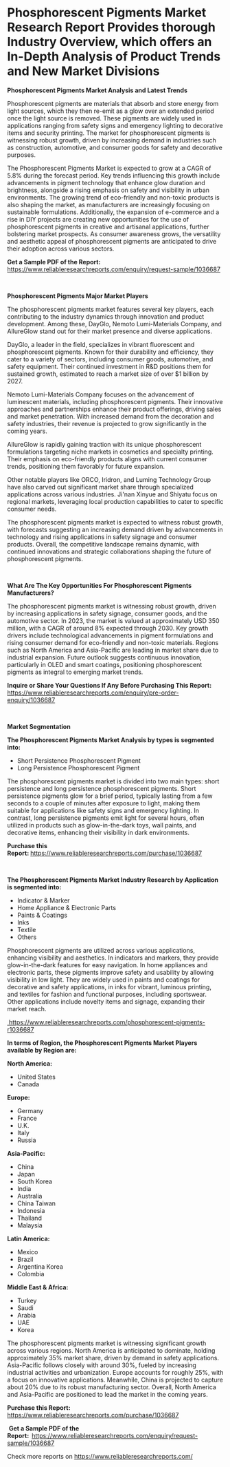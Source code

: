 <p><h1>Phosphorescent Pigments Market Research Report Provides thorough Industry Overview, which offers an In-Depth Analysis of Product Trends and New Market Divisions</h1></p><p><strong>Phosphorescent Pigments Market Analysis and Latest Trends</strong></p>
<p><p>Phosphorescent pigments are materials that absorb and store energy from light sources, which they then re-emit as a glow over an extended period once the light source is removed. These pigments are widely used in applications ranging from safety signs and emergency lighting to decorative items and security printing. The market for phosphorescent pigments is witnessing robust growth, driven by increasing demand in industries such as construction, automotive, and consumer goods for safety and decorative purposes.</p><p>The Phosphorescent Pigments Market is expected to grow at a CAGR of 5.8% during the forecast period. Key trends influencing this growth include advancements in pigment technology that enhance glow duration and brightness, alongside a rising emphasis on safety and visibility in urban environments. The growing trend of eco-friendly and non-toxic products is also shaping the market, as manufacturers are increasingly focusing on sustainable formulations. Additionally, the expansion of e-commerce and a rise in DIY projects are creating new opportunities for the use of phosphorescent pigments in creative and artisanal applications, further bolstering market prospects. As consumer awareness grows, the versatility and aesthetic appeal of phosphorescent pigments are anticipated to drive their adoption across various sectors.</p></p>
<p><strong>Get a Sample PDF of the Report:&nbsp;</strong> <a href="https://www.reliableresearchreports.com/enquiry/request-sample/1036687?utm_campaign=3364&utm_medium=2&utm_source=Github&utm_content=ia&utm_term=01042025&utm_id=phosphorescent-pigments">https://www.reliableresearchreports.com/enquiry/request-sample/1036687</a></p>
<p>&nbsp;</p>
<p><strong>Phosphorescent Pigments Major Market Players</strong></p>
<p><p>The phosphorescent pigments market features several key players, each contributing to the industry dynamics through innovation and product development. Among these, DayGlo, Nemoto Lumi-Materials Company, and AllureGlow stand out for their market presence and diverse applications.</p><p>DayGlo, a leader in the field, specializes in vibrant fluorescent and phosphorescent pigments. Known for their durability and efficiency, they cater to a variety of sectors, including consumer goods, automotive, and safety equipment. Their continued investment in R&D positions them for sustained growth, estimated to reach a market size of over $1 billion by 2027.</p><p>Nemoto Lumi-Materials Company focuses on the advancement of luminescent materials, including phosphorescent pigments. Their innovative approaches and partnerships enhance their product offerings, driving sales and market penetration. With increased demand from the decoration and safety industries, their revenue is projected to grow significantly in the coming years.</p><p>AllureGlow is rapidly gaining traction with its unique phosphorescent formulations targeting niche markets in cosmetics and specialty printing. Their emphasis on eco-friendly products aligns with current consumer trends, positioning them favorably for future expansion.</p><p>Other notable players like ORCO, Iridron, and Luming Technology Group have also carved out significant market share through specialized applications across various industries. Ji'nan Xinyue and Shiyatu focus on regional markets, leveraging local production capabilities to cater to specific consumer needs.</p><p>The phosphorescent pigments market is expected to witness robust growth, with forecasts suggesting an increasing demand driven by advancements in technology and rising applications in safety signage and consumer products. Overall, the competitive landscape remains dynamic, with continued innovations and strategic collaborations shaping the future of phosphorescent pigments.</p></p>
<p>&nbsp;</p>
<p><strong>What Are The Key Opportunities For Phosphorescent Pigments Manufacturers?</strong></p>
<p><p>The phosphorescent pigments market is witnessing robust growth, driven by increasing applications in safety signage, consumer goods, and the automotive sector. In 2023, the market is valued at approximately USD 350 million, with a CAGR of around 8% expected through 2030. Key growth drivers include technological advancements in pigment formulations and rising consumer demand for eco-friendly and non-toxic materials. Regions such as North America and Asia-Pacific are leading in market share due to industrial expansion. Future outlook suggests continuous innovation, particularly in OLED and smart coatings, positioning phosphorescent pigments as integral to emerging market trends.</p></p>
<p><strong>Inquire or Share Your Questions If Any Before Purchasing This Report:</strong> <a href="https://www.reliableresearchreports.com/enquiry/pre-order-enquiry/1036687?utm_campaign=3364&utm_medium=2&utm_source=Github&utm_content=ia&utm_term=01042025&utm_id=phosphorescent-pigments">https://www.reliableresearchreports.com/enquiry/pre-order-enquiry/1036687</a></p>
<p>&nbsp;</p>
<p><strong>Market Segmentation</strong></p>
<p><strong>The Phosphorescent Pigments Market Analysis by types is segmented into:</strong></p>
<p><ul><li>Short Persistence Phosphorescent Pigment</li><li>Long Persistence Phosphorescent Pigment</li></ul></p>
<p><p>The phosphorescent pigments market is divided into two main types: short persistence and long persistence phosphorescent pigments. Short persistence pigments glow for a brief period, typically lasting from a few seconds to a couple of minutes after exposure to light, making them suitable for applications like safety signs and emergency lighting. In contrast, long persistence pigments emit light for several hours, often utilized in products such as glow-in-the-dark toys, wall paints, and decorative items, enhancing their visibility in dark environments.</p></p>
<p><strong>Purchase this Report:&nbsp;</strong><a href="https://www.reliableresearchreports.com/purchase/1036687?utm_campaign=3364&utm_medium=2&utm_source=Github&utm_content=ia&utm_term=01042025&utm_id=phosphorescent-pigments">https://www.reliableresearchreports.com/purchase/1036687</a></p>
<p>&nbsp;</p>
<p><strong>The Phosphorescent Pigments Market Industry Research by Application is segmented into:</strong></p>
<p><ul><li>Indicator & Marker</li><li>Home Appliance & Electronic Parts</li><li>Paints & Coatings</li><li>Inks</li><li>Textile</li><li>Others</li></ul></p>
<p><p>Phosphorescent pigments are utilized across various applications, enhancing visibility and aesthetics. In indicators and markers, they provide glow-in-the-dark features for easy navigation. In home appliances and electronic parts, these pigments improve safety and usability by allowing visibility in low light. They are widely used in paints and coatings for decorative and safety applications, in inks for vibrant, luminous printing, and textiles for fashion and functional purposes, including sportswear. Other applications include novelty items and signage, expanding their market reach.</p></p>
<p><a href="https://www.reliableresearchreports.com/phosphorescent-pigments-r1036687?utm_campaign=3364&utm_medium=2&utm_source=Github&utm_content=ia&utm_term=01042025&utm_id=phosphorescent-pigments">&nbsp;https://www.reliableresearchreports.com/phosphorescent-pigments-r1036687</a></p>
<p><strong>In terms of Region, the Phosphorescent Pigments Market Players available by Region are:</strong></p>
<p>
    <p> <strong> North America: </strong>
        <ul>
            <li>United States</li>
            <li>Canada</li>
        </ul>
        </p> 
    <p> <strong> Europe: </strong>
        <ul>
            <li>Germany</li>
            <li>France</li>
            <li>U.K.</li>
            <li>Italy</li>
            <li>Russia</li>
        </ul>
        </p> 
    <p> <strong> Asia-Pacific: </strong>
        <ul>
            <li>China</li>
            <li>Japan</li>
            <li>South Korea</li>
            <li>India</li>
            <li>Australia</li>
            <li>China Taiwan</li>
            <li>Indonesia</li>
            <li>Thailand</li>
            <li>Malaysia</li>
        </ul>
        </p> 
    <p> <strong> Latin America: </strong>
        <ul>
            <li>Mexico</li>
            <li>Brazil</li>
            <li>Argentina Korea</li>
            <li>Colombia</li>
        </ul>
        </p> 
    <p> <strong> Middle East & Africa: </strong>
        <ul>
            <li>Turkey</li>
            <li>Saudi</li>
            <li>Arabia</li>
            <li>UAE</li>
            <li>Korea</li>
        </ul>
    </p>
    </p>
<p><p>The phosphorescent pigments market is witnessing significant growth across various regions. North America is anticipated to dominate, holding approximately 35% market share, driven by demand in safety applications. Asia-Pacific follows closely with around 30%, fueled by increasing industrial activities and urbanization. Europe accounts for roughly 25%, with a focus on innovative applications. Meanwhile, China is projected to capture about 20% due to its robust manufacturing sector. Overall, North America and Asia-Pacific are positioned to lead the market in the coming years.</p></p>
<p><strong>Purchase this Report: </strong><a href="https://www.reliableresearchreports.com/purchase/1036687?utm_campaign=3364&utm_medium=2&utm_source=Github&utm_content=ia&utm_term=01042025&utm_id=phosphorescent-pigments">https://www.reliableresearchreports.com/purchase/1036687</a></p>
<p>&nbsp;<strong>Get a Sample PDF of the Report:&nbsp;&nbsp;</strong><a href="https://www.reliableresearchreports.com/enquiry/request-sample/1036687?utm_campaign=3364&utm_medium=2&utm_source=Github&utm_content=ia&utm_term=01042025&utm_id=phosphorescent-pigments">https://www.reliableresearchreports.com/enquiry/request-sample/1036687</a></p>
<p><strong></strong></p>
<p>Check more reports on <a href="https://www.reliableresearchreports.com/?utm_campaign=3364&utm_medium=2&utm_source=Github&utm_content=ia&utm_term=01042025&utm_id=phosphorescent-pigments">https://www.reliableresearchreports.com/</a></p>